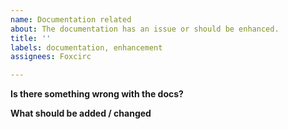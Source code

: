 ```yaml
---
name: Documentation related
about: The documentation has an issue or should be enhanced.
title: ''
labels: documentation, enhancement
assignees: Foxcirc

---
```


**Is there something wrong with the docs?**

**What should be added / changed**
